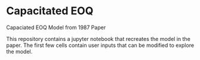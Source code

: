 # Capacitated EOQ
 Capaciated EOQ Model from 1987 Paper

 This repository contains a jupyter notebook that recreates
 the model in the paper. The first few cells contain user inputs 
 that can be modified to explore the model.
